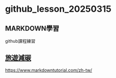 # github_lesson_20250315
## MARKDOWN學習
github課程練習
## [旅遊減碳](./旅遊減碳)
https://www.markdowntutorial.com/zh-tw/

